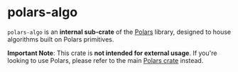 # polars-algo

`polars-algo` is an **internal sub-crate** of the [Polars](https://crates.io/crates/polars) library, designed to house algorithms built on Polars primitives.

**Important Note**: This crate is **not intended for external usage**. If you're looking to use Polars, please refer to the main [Polars crate](https://crates.io/crates/polars) instead.
